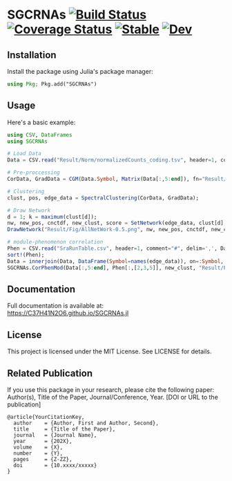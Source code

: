 # SGCRNAs [![Build Status](https://github.com/C37H41N2O6/SGCRNAs/actions/workflows/CI.yml/badge.svg?branch=main)](https://github.com/C37H41N2O6/SGCRNAs/actions/workflows/CI.yml?query=branch%3Amain) [![Coverage Status](https://coveralls.io/repos/github/C37H41N2O6/SGCRNAs/badge.svg?branch=main)](https://coveralls.io/github/C37H41N2O6/SGCRNAs?branch=main) [![Stable](https://img.shields.io/badge/docs-stable-blue.svg)](https://C37H41N2O6.github.io/SGCRNAs.jl/stable/) [![Dev](https://img.shields.io/badge/docs-dev-blue.svg)](https://C37H41N2O6.github.io/SGCRNAs.jl/dev/)

## Installation
Install the package using Julia's package manager:
```julia
using Pkg; Pkg.add("SGCRNAs")
```

## Usage
Here's a basic example:
```julia
using CSV, DataFrames
using SGCRNAs

# Load Data
Data = CSV.read("Result/Norm/normalizedCounts_coding.tsv", header=1, comment="#", delim='\t', DataFrame);

# Pre-proccessing
CorData, GradData = CGM(Data.Symbol, Matrix(Data[:,5:end]), fn="Result/coding-FTEST", mode=:FTEST);

# Clustering
clust, pos, edge_data = SpectralClustering(CorData, GradData);

# Draw Network
d = 1; k = maximum(clust[d]);
nw, new_pos, cnctdf, new_clust, score = SetNetwork(edge_data, clust[d], pos, il=collect(1:k));
DrawNetwork("Result/Fig/AllNetWork-0.5.png", nw, new_pos, cnctdf, new_clust, k, node_scores=score, edge_mode=:ALL, edge_threshold=0.5);

# module-phenomenon correlation
Phen = CSV.read("SraRunTable.csv", header=1, comment="#", delim=',', DataFrame);
sort!(Phen);
Data = innerjoin(Data, DataFrame(Symbol=names(edge_data)), on=:Symbol, order=:right);
SGCRNAs.CorPhenMod(Data[:,5:end], Phen[:,[2,3,5]], new_clust, "Result/Fig/CorPhenMod.png");
```

## Documentation
Full documentation is available at: https://C37H41N2O6.github.io/SGCRNAs.jl

## License
This project is licensed under the MIT License. See LICENSE for details.

## Related Publication
If you use this package in your research, please cite the following paper:
Author(s), Title of the Paper, Journal/Conference, Year.
[DOI or URL to the publication]
```
@article{YourCitationKey,
  author    = {Author, First and Author, Second},
  title     = {Title of the Paper},
  journal   = {Journal Name},
  year      = {202X},
  volume    = {X},
  number    = {Y},
  pages     = {Z-ZZ},
  doi       = {10.xxxx/xxxxx}
}
```
